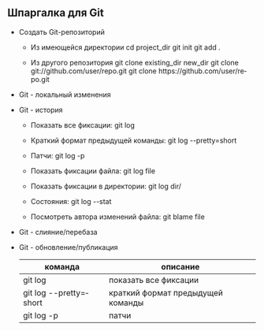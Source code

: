 ## Шпаргалка для Git

* Создать Git-ре­поз­иторий

   * Из имеющейся директории
cd proje­­ct_dir
git init
git add .

   * Из другого репози­тория
git clone exist­­ing­­_dir new_dir
git clone git:/­­/gi­­th­u­b.c­­om/­­us­e­r­/r­­epo.git
git clone https­­://­­gi­t­h­ub.c­o­­m/u­­se­r­/­re­­po.git

* Git - локальный изменения

* Git - история

  * Показать все фиксации: git log

  * Краткий формат предыдущей команды: git log --pret­­ty­=­short

  * Патчи: git log -p

  * Показать фиксации файла: git log file

  * Показать фиксации в директории: git log dir/

  * Состояния: git log --stat

  * Посмотреть автора изменений файла: git blame file

* Git - слияни­е/п­еребаза

* Git - обновл­ени­е/п­убл­икация

   команда | описание 
  --- | ---
   git log | показать все фиксации 
   git log --pret­­ty­=­short | краткий формат предыдущей команды
   git log -p | патчи
